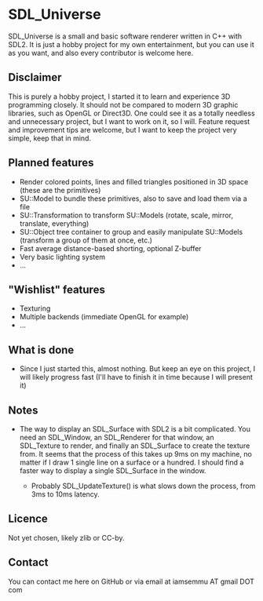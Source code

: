 SDL_Universe
============

SDL_Universe is a small and basic software renderer written in C++ with SDL2. It is just a hobby project for my own entertainment, but you can use it as you want, and also every contributor is welcome here.



Disclaimer
----------

This is purely a hobby project, I started it to learn and experience 3D programming closely. It should not be compared to modern 3D graphic libraries, such as OpenGL or Direct3D. One could see it as a totally needless and unnecessary project, but I want to work on it, so I will. Feature request and improvement tips are welcome, but I want to keep the project very simple, keep that in mind.



Planned features
------------------

* Render colored points, lines and filled triangles positioned in 3D space (these are the primitives)
* SU::Model to bundle these primitives, also to save and load them via a file
* SU::Transformation to transform SU::Models (rotate, scale, mirror, translate, everything)
* SU::Object tree container to group and easily manipulate SU::Models (transform a group of them at once, etc.)
* Fast average distance-based shorting, optional Z-buffer
* Very basic lighting system
* ...



"Wishlist" features
-------------------

* Texturing
* Multiple backends (immediate OpenGL for example)
* ...



What is done
------------
* Since I just started this, almost nothing. But keep an eye on this project, I will likely progress fast (I'll have to finish it in time because I will present it)



Notes
-----

* The way to display an SDL_Surface with SDL2 is a bit complicated. You need an SDL_Window, an SDL_Renderer for that window, an SDL_Texture to render, and finally an SDL_Surface to create the texture from.
	It seems that the process of this takes up 9ms on my machine, no matter if I draw 1 single line on a surface or a hundred. I should find a faster way to display a single SDL_Surface in the window.

	* Probably SDL_UpdateTexture() is what slows down the process, from 3ms to 10ms latency.


Licence
-------

Not yet chosen, likely zlib or CC-by.



Contact
-------
You can contact me here on GitHub or via email at iamsemmu AT gmail DOT com
